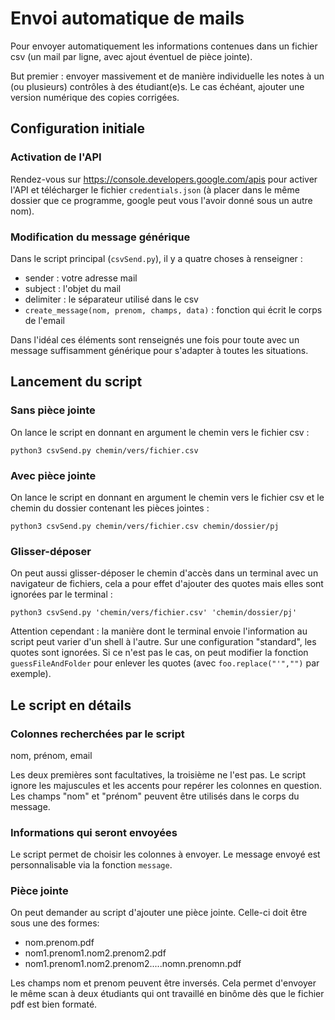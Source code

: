 # Envoi automatique de mails
Pour envoyer automatiquement les informations contenues dans un fichier csv (un mail par ligne, avec ajout éventuel de pièce jointe).

But premier : envoyer massivement et de manière individuelle les notes à un (ou plusieurs) contrôles à des étudiant(e)s. Le cas échéant, ajouter une version numérique des copies corrigées.


## Configuration initiale

### Activation de l'API
Rendez-vous sur 
https://console.developers.google.com/apis pour activer l'API et télécharger le fichier `credentials.json` (à placer dans le même dossier que ce programme, google peut vous l'avoir donné sous un autre nom).

### Modification du message générique
Dans le script principal (`csvSend.py`), il y a quatre choses à renseigner :
- sender : votre adresse mail
- subject : l'objet du mail
- delimiter : le séparateur utilisé dans le csv
- `create_message(nom, prenom, champs, data)` : fonction qui écrit le corps de l'email

Dans l'idéal ces éléments sont renseignés une fois pour toute avec un message suffisamment générique pour s'adapter à toutes les situations.

## Lancement du script

### Sans pièce jointe
On lance le script en donnant en argument le chemin vers le fichier csv :

`python3 csvSend.py chemin/vers/fichier.csv`


### Avec pièce jointe

On lance le script en donnant en argument le chemin vers le fichier csv et le chemin du dossier contenant les pièces jointes :

`python3 csvSend.py chemin/vers/fichier.csv chemin/dossier/pj`

### Glisser-déposer

On peut aussi glisser-déposer le chemin d'accès dans un terminal avec un navigateur de fichiers, cela a pour effet d'ajouter des quotes mais elles sont ignorées par le terminal :

`python3 csvSend.py 'chemin/vers/fichier.csv' 'chemin/dossier/pj' `

Attention cependant : la manière dont le terminal envoie l'information au script peut varier d'un shell à l'autre. Sur une configuration "standard", les quotes sont ignorées. Si ce n'est pas le cas, on peut modifier la fonction `guessFileAndFolder` pour enlever les quotes (avec `foo.replace("'","")` par exemple).

## Le script en détails

### Colonnes recherchées par le script
nom, prénom, email

Les deux premières sont facultatives, la troisième ne l'est pas. Le script ignore les majuscules et les accents pour repérer les colonnes en question. Les champs "nom" et "prénom" peuvent être utilisés dans le corps du message.


### Informations qui seront envoyées

Le script permet de choisir les colonnes à envoyer. Le message envoyé est personnalisable via la fonction `message`.


### Pièce jointe

On peut demander au script d'ajouter une pièce jointe. Celle-ci doit être sous une des formes:
- nom.prenom.pdf
- nom1.prenom1.nom2.prenom2.pdf
- nom1.prenom1.nom2.prenom2.....nomn.prenomn.pdf

Les champs nom et prenom peuvent être inversés. Cela permet d'envoyer le même scan à deux étudiants qui ont travaillé en binôme dès que le fichier pdf est bien formaté.